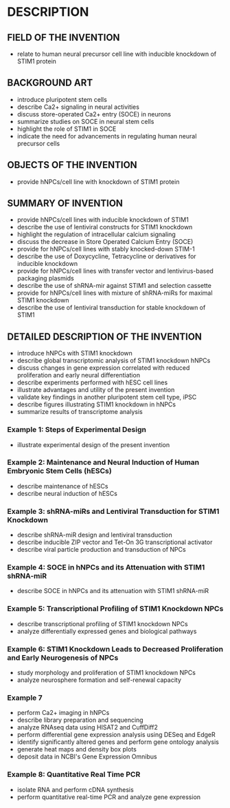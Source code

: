 # DESCRIPTION

## FIELD OF THE INVENTION

- relate to human neural precursor cell line with inducible knockdown of STIM1 protein

## BACKGROUND ART

- introduce pluripotent stem cells
- describe Ca2+ signaling in neural activities
- discuss store-operated Ca2+ entry (SOCE) in neurons
- summarize studies on SOCE in neural stem cells
- highlight the role of STIM1 in SOCE
- indicate the need for advancements in regulating human neural precursor cells

## OBJECTS OF THE INVENTION

- provide hNPCs/cell line with knockdown of STIM1 protein

## SUMMARY OF INVENTION

- provide hNPCs/cell lines with inducible knockdown of STIM1
- describe the use of lentiviral constructs for STIM1 knockdown
- highlight the regulation of intracellular calcium signaling
- discuss the decrease in Store Operated Calcium Entry (SOCE)
- provide for hNPCs/cell lines with stably knocked-down STIM-1
- describe the use of Doxycycline, Tetracycline or derivatives for inducible knockdown
- provide for hNPCs/cell lines with transfer vector and lentivirus-based packaging plasmids
- describe the use of shRNA-mir against STIM1 and selection cassette
- provide for hNPCs/cell lines with mixture of shRNA-miRs for maximal STIM1 knockdown
- describe the use of lentiviral transduction for stable knockdown of STIM1

## DETAILED DESCRIPTION OF THE INVENTION

- introduce hNPCs with STIM1 knockdown
- describe global transcriptomic analysis of STIM1 knockdown hNPCs
- discuss changes in gene expression correlated with reduced proliferation and early neural differentiation
- describe experiments performed with hESC cell lines
- illustrate advantages and utility of the present invention
- validate key findings in another pluripotent stem cell type, iPSC
- describe figures illustrating STIM1 knockdown in hNPCs
- summarize results of transcriptome analysis

### Example 1: Steps of Experimental Design

- illustrate experimental design of the present invention

### Example 2: Maintenance and Neural Induction of Human Embryonic Stem Cells (hESCs)

- describe maintenance of hESCs
- describe neural induction of hESCs

### Example 3: shRNA-miRs and Lentiviral Transduction for STIM1 Knockdown

- describe shRNA-miR design and lentiviral transduction
- describe inducible ZIP vector and Tet-On 3G transcriptional activator
- describe viral particle production and transduction of NPCs

### Example 4: SOCE in hNPCs and its Attenuation with STIM1 shRNA-miR

- describe SOCE in hNPCs and its attenuation with STIM1 shRNA-miR

### Example 5: Transcriptional Profiling of STIM1 Knockdown NPCs

- describe transcriptional profiling of STIM1 knockdown NPCs
- analyze differentially expressed genes and biological pathways

### Example 6: STIM1 Knockdown Leads to Decreased Proliferation and Early Neurogenesis of NPCs

- study morphology and proliferation of STIM1 knockdown NPCs
- analyze neurosphere formation and self-renewal capacity

### Example 7

- perform Ca2+ imaging in hNPCs
- describe library preparation and sequencing
- analyze RNAseq data using HISAT2 and CuffDiff2
- perform differential gene expression analysis using DESeq and EdgeR
- identify significantly altered genes and perform gene ontology analysis
- generate heat maps and density box plots
- deposit data in NCBI's Gene Expression Omnibus

### Example 8: Quantitative Real Time PCR

- isolate RNA and perform cDNA synthesis
- perform quantitative real-time PCR and analyze gene expression

